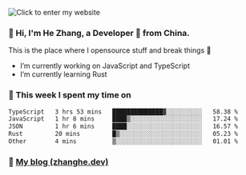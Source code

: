![Click to enter my website](https://github.com/zhanghecool/zhanghecool/assets/7930156/9a23f1b1-0360-42fa-a5af-91f48dc9cf5f)

### 👋 Hi, I'm He Zhang, a Developer 🚀 from China.

This is the place where I opensource stuff and break things :rofl:

- I’m currently working on JavaScript and TypeScript
- I’m currently learning Rust

### 💪 This week I spent my time on

<!--START_SECTION:waka-->

```txt
TypeScript   3 hrs 53 mins   ██████████████▓░░░░░░░░░░   58.38 %
JavaScript   1 hr 8 mins     ████▒░░░░░░░░░░░░░░░░░░░░   17.24 %
JSON         1 hr 6 mins     ████░░░░░░░░░░░░░░░░░░░░░   16.57 %
Rust         20 mins         █▒░░░░░░░░░░░░░░░░░░░░░░░   05.23 %
Other        4 mins          ▒░░░░░░░░░░░░░░░░░░░░░░░░   01.01 %
```

<!--END_SECTION:waka-->

### 🌈 [My blog (zhanghe.dev)](https://zhanghe.dev) 
